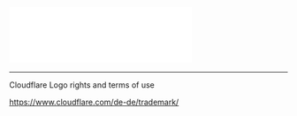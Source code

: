  [![image alt text](https://raw.githubusercontent.com/hexo-team/hexo-team/main/cf-access-white.svg)](https://fliptip.cloudflareaccess.com/)

---

Cloudflare Logo rights and terms of use

https://www.cloudflare.com/de-de/trademark/

